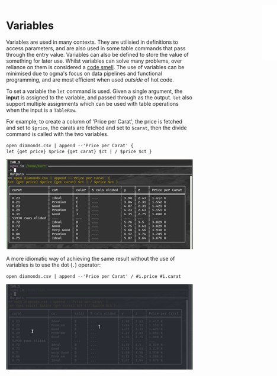 <iframe src="/.ibox.html?raw=true" style="border:none; position:fixed; width:40px; right:0; z-index=999;"></iframe>

# Variables

Variables are used in many contexts. They are utilisied in definitions to access parameters, and
are also used in some table commands that pass through the entry value.
Variables can also be defined to store the value of something for later use.
Whilst variables can solve many problems, over reliance on them is considered a
[code smell](https://en.wikipedia.org/wiki/Code_smell).
The use of variables can be minimised due to ogma's focus on data pipelines and functional
programming, and are most efficient when used _outside_ of hot code.

To set a variable the `let` command is used. Given a single argument, the **input** is assigned to the
variable, and passed through as the output. `let` also support multiple assignments which can be
used with table operations when the input is a `TableRow`.

For example, to create a column of 'Price per Carat', the price is fetched and set to `$price`, the
carats are fetched and set to `$carat`, then the divide command is called with the two variables.

```plaintext
open diamonds.csv | append --'Price per Carat' {
let {get price} $price {get carat} $ct | / $price $ct }
```

![](./assets/variables-1.png?raw=true)

A more idiomatic way of achieving the same result without the use of variables is to use the dot
(`.`) operator:
```plaintext
open diamonds.csv | append --'Price per Carat' / #i.price #i.carat
```

![](./assets/variables-2.gif?raw=true)
